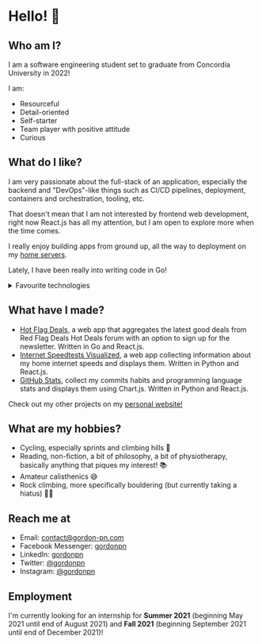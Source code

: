 # Hello! 👋

## Who am I?

I am a software engineering student set to graduate from Concordia University in 2022!

I am:

* Resourceful
* Detail-oriented
* Self-starter
* Team player with positive attitude
* Curious

## What do I like?

I am very passionate about the full-stack of an application, especially the backend and "DevOps"-like things such as CI/CD pipelines, deployment, containers and orchestration, tooling, etc.

That doesn't mean that I am not interested by frontend web development, right now React.js has all my attention, but I am open to explore more when the time comes.

I really enjoy building apps from ground up, all the way to deployment on my [home servers](https://github.com/gordonpn/server-services-configs).

Lately, I have been really into writing code in Go!

<details>
  <summary>Favourite technologies</summary>

* Go
* Python
* Next.js
* Docker

</details>

## What have I made?

* [Hot Flag Deals](http://deals.gordon-pn.com), a web app that aggregates the latest good deals from Red Flag Deals Hot Deals forum with an option to sign up for the newsletter. Written in Go and React.js.
* [Internet Speedtests Visualized](http://speed.gordon-pn.com), a web app collecting information about my home internet speeds and displays them. Written in Python and React.js.
* [GitHub Stats](https://stats.gordon-pn.com), collect my commits habits and programming language stats and displays them using Chart.js. Written in Python and React.js.

Check out my other projects on my [personal website!](https://gordon-pn.com/)

## What are my hobbies?

* Cycling, especially sprints and climbing hills 🚴
* Reading, non-fiction, a bit of philosophy, a bit of physiotherapy, basically anything that piques my interest! 📚
* Amateur calisthenics 😅
* Rock climbing, more specifically bouldering (but currently taking a hiatus) 🧗‍♂️

## Reach me at

* Email: [contact@gordon-pn.com](mailto:contact@gordon-pn.com)
* Facebook Messenger: [gordonpn](https://www.messenger.com/t/Gordonpn)
* LinkedIn: [gordonpn](https://www.linkedin.com/in/gordonpn/)
* Twitter: [@gordonpn](https://twitter.com/Gordonpn)
* Instagram: [@gordonpn](https://www.instagram.com/gordonpn/)

## Employment

I'm currently looking for an internship for **Summer 2021** (beginning May 2021 until end of August 2021) and **Fall 2021** (beginning September 2021 until end of December 2021)!
